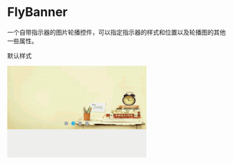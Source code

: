 # FlyBanner

一个自带指示器的图片轮播控件，可以指定指示器的样式和位置以及轮播图的其他一些属性。

默认样式

![image](https://github.com/SmallLee/FlyBanner/blob/master/default.gif)
